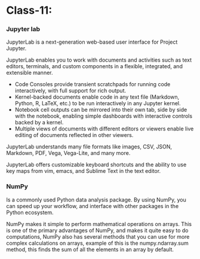 # Class-11:

### Jupyter lab
JupyterLab is a next-generation web-based user interface for Project Jupyter.

JupyterLab enables you to work with documents and activities such as text editors, terminals, and custom components in a flexible, integrated, and extensible manner.

- Code Consoles provide transient scratchpads for running code interactively, with full support for rich output.
- Kernel-backed documents enable code in any text file (Markdown, Python, R, LaTeX, etc.) to be run interactively in any Jupyter kernel.
- Notebook cell outputs can be mirrored into their own tab, side by side with the notebook, enabling simple dashboards with interactive controls backed by a kernel.
- Multiple views of documents with different editors or viewers enable live editing of documents reflected in other viewers.

JupyterLab understands many file formats like images, CSV, JSON, Markdown, PDF, Vega, Vega-Lite, and many more.

JupyterLab offers customizable keyboard shortcuts and the ability to use key maps from vim, emacs, and Sublime Text in the text editor.

### NumPy
Is a commonly used Python data analysis package. By using NumPy, you can speed up your workflow, and interface with other packages in the Python ecosystem.

NumPy makes it simple to perform mathematical operations on arrays. This is one of the primary advantages of NumPy, and makes it quite easy to do computations, NumPy also has several methods that you can use for more complex calculations on arrays, example of this is the numpy.ndarray.sum method, this finds the sum of all the elements in an array by default.

